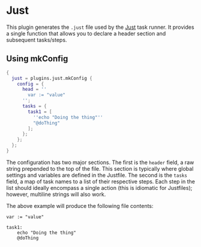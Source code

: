 # Just

This plugin generates the `.just` file used by the [Just][1] task runner. It
provides a single function that allows you to declare a header section and
subsequent tasks/steps.

## Using mkConfig

```nix
{
  just = plugins.just.mkConfig {
    config = {
      head = ''
        var := "value"
      '';
      tasks = {
        task1 = [
          ''echo "Doing the thing"''
          "@doThing"
        ];
      };
    };
  };
}
```

The configuration has two major sections. The first is the `header` field, a raw
string prepended to the top of the file. This section is typically where global
settings and variables are defined in the Justfile. The second is the `tasks`
field, a map of task names to a list of their respective steps. Each step in the
list should ideally encompass a single action (this is idiomatic for Justfiles);
however, multiline strings will also work.

The above example will produce the following file contents:

```just
var := "value"

task1:
    echo "Doing the thing"
    @doThing
```

[1]: https://github.com/casey/just
